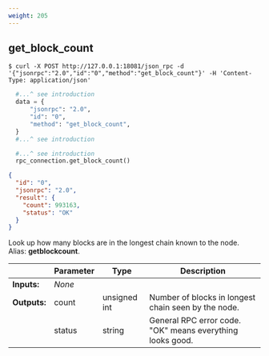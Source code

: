 ```yaml
---
weight: 205
---
```


## **get_block_count**

```shell
$ curl -X POST http://127.0.0.1:18081/json_rpc -d '{"jsonrpc":"2.0","id":"0","method":"get_block_count"}' -H 'Content-Type: application/json'
```
```python
  #...^ see introduction
  data = {
      "jsonrpc": "2.0",
      "id": "0",
      "method": "get_block_count",
  }
  #...^ see introduction
```
```py
  #...^ see introduction
  rpc_connection.get_block_count()
```
```json
{  
  "id": "0",  
  "jsonrpc": "2.0",  
  "result": {  
    "count": 993163,  
    "status": "OK"  
  }  
}  
```
Look up how many blocks are in the longest chain known to the node.  
Alias: **getblockcount**.  

|             | Parameter | Type         | Description
| ---         | ---       | ---          | ---
|**Inputs:**  | *None*    |              |
|**Outputs:** | count     | unsigned int | Number of blocks in longest chain seen by the node.
|             | status    | string       | General RPC error code. "OK" means everything looks good.
